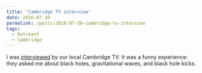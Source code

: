 ```yaml
---
title: 'Cambridge TV interview'
date: 2016-07-30
permalink: /posts/2016-07-30-cambridge-tv-interview
tags:
  - Outreach
  - Cambridge
---
```


I was [interviewed](<http://archive.cambridge-tv.co.uk/davide-gerosa-black-holes/>) by our local Cambridge TV. It was a funny experience: they asked me about black holes, gravitational waves, and black hole kicks.

